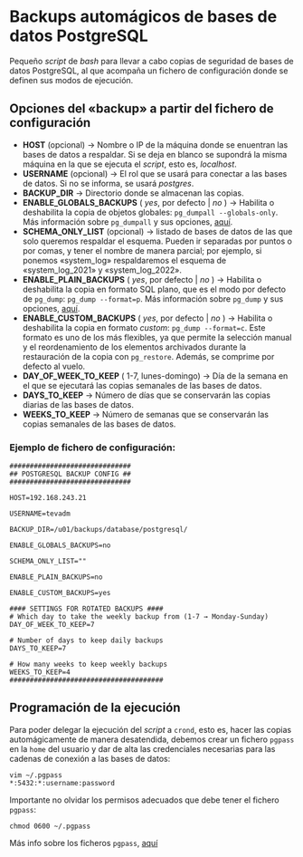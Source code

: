 # Backups automágicos de bases de datos PostgreSQL

Pequeño *script* de *bash* para llevar a cabo copias de seguridad de bases de datos PostgreSQL, al que acompaña un fichero de configuración donde se definen sus modos de ejecución.


## Opciones del «backup» a partir del fichero de configuración

* **HOST** (opcional) → Nombre o IP de la máquina donde se enuentran las bases de datos a respaldar. Si se deja en blanco se supondrá la misma máquina en la que se ejecuta el _script_, esto es, *localhost*.
* **USERNAME** (opcional) → El rol que se usará para conectar a las bases de datos. Si no se informa, se usará *postgres*.
* **BACKUP_DIR** → Directorio donde se almacenan las copias.
* **ENABLE_GLOBALS_BACKUPS** ( *yes*, por defecto | *no* ) → Habilita o deshabilita la copia de objetos globales: `pg_dumpall --globals-only`. Más información sobre `pg_dumpall` y sus opciones, [aquí](https://www.postgresql.org/docs/current/app-pg-dumpall.html).
* **SCHEMA_ONLY_LIST** (opcional) → listado de bases de datos de las que solo queremos respaldar el esquema. Pueden ir separadas por puntos o por comas, y tener el nombre de manera parcial; por ejemplo, si ponemos «system_log» respaldaremos el esquema de «system_log_2021» y «system_log_2022».
* **ENABLE_PLAIN_BACKUPS** ( *yes*, por defecto | *no* ) → Habilita o deshabilita la copia en formato SQL plano, que es el modo por defecto de `pg_dump`: `pg_dump --format=p`. Más información sobre `pg_dump` y sus opciones, [aquí](https://www.postgresql.org/docs/current/app-pgdump.html).
* **ENABLE_CUSTOM_BACKUPS** ( *yes*, por defecto | *no* ) → Habilita o deshabilita la copia en formato *custom*: `pg_dump --format=c`. Este formato es uno de los más flexibles, ya que permite la selección manual y el reordenamiento de los elementos archivados durante la restauración de la copia con `pg_restore`. Además, se comprime por defecto al vuelo.
* **DAY_OF_WEEK_TO_KEEP** ( 1-7, lunes-domingo) → Día de la semana en el que se ejecutará las copias semanales de las bases de datos.
* **DAYS_TO_KEEP** → Número de días que se conservarán las copias diarias de las bases de datos.
* **WEEKS_TO_KEEP** → Número de semanas que se conservarán las copias semanales de las bases de datos.

### Ejemplo de fichero de configuración:
```
##############################
## POSTGRESQL BACKUP CONFIG ##
##############################

HOST=192.168.243.21

USERNAME=tevadm

BACKUP_DIR=/u01/backups/database/postgresql/

ENABLE_GLOBALS_BACKUPS=no

SCHEMA_ONLY_LIST=""

ENABLE_PLAIN_BACKUPS=no

ENABLE_CUSTOM_BACKUPS=yes

#### SETTINGS FOR ROTATED BACKUPS ####
# Which day to take the weekly backup from (1-7 → Monday-Sunday)
DAY_OF_WEEK_TO_KEEP=7

# Number of days to keep daily backups
DAYS_TO_KEEP=7

# How many weeks to keep weekly backups
WEEKS_TO_KEEP=4
######################################
```

## Programación de la ejecución

Para poder delegar la ejecución del _script_ a `crond`, esto es, hacer las copias automágicamente de manera desatendida, debemos crear un fichero `pgpass` en la `home` del usuario y dar de alta las credenciales necesarias para las cadenas de conexión a las bases de datos:

```
vim ~/.pgpass
*:5432:*:username:password
```

Importante no olvidar los permisos adecuados que debe tener el fichero `pgpass`:
```
chmod 0600 ~/.pgpass
```

Más info sobre los ficheros `pgpass`, [aquí](https://www.postgresql.org/docs/current/libpq-pgpass.html) 
